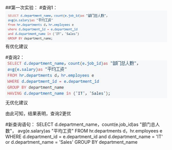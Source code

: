 ##第一次实验：
#查询1：
![image](https://github.com/wk-king/Oracle/blob/master/1.PNG)
有优化建议

#查询2：
![image](https://github.com/wk-king/Oracle/blob/master/2.PNG)
无优化建议

由此可知，结果表明，查询2更优

#新查询语句：
SELECT d.department_name，count(e.job_id)as "部门总人数"，
avg(e.salary)as "平均工资"
FROM hr.departments d，hr.employees e
WHERE d.department_id = e.department_id
and d.department_name = 'IT' or d.department_name = 'Sales'
GROUP BY department_name
